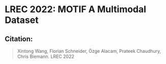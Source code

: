 # LREC 2022: MOTIF A Multimodal Dataset

## Citation:

> Xintong Wang, Florian Schneider, Özge Alacam, Prateek Chaudhury, Chris Biemann. LREC 2022
